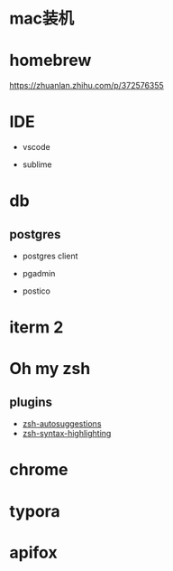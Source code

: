 # mac装机 



# homebrew

https://zhuanlan.zhihu.com/p/372576355



# IDE

- vscode

- sublime



# db

## postgres

- postgres client

- pgadmin

- postico



# iterm 2



# Oh my zsh

## plugins

- [zsh-autosuggestions](https://github.com/zsh-users/zsh-autosuggestions/)
- [zsh-syntax-highlighting](https://github.com/zsh-users/zsh-syntax-highlighting)



# chrome



# typora



# apifox

